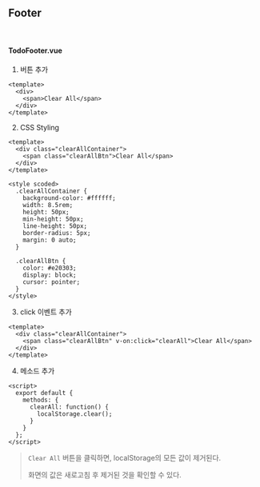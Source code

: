 ## Footer

<br>

#### TodoFooter.vue

1. 버튼 추가

```vue
<template>
  <div>
    <span>Clear All</span>
  </div>
</template>
```

2. CSS Styling

```vue
<template>
  <div class="clearAllContainer">
    <span class="clearAllBtn">Clear All</span>
  </div>
</template>

<style scoded>
  .clearAllContainer {
    background-color: #ffffff;
    width: 8.5rem;
    height: 50px;
    min-height: 50px;
    line-height: 50px;
    border-radius: 5px;
    margin: 0 auto;
  }
  
  .clearAllBtn {
    color: #e20303;
    display: block;
    cursor: pointer;
  }
</style>
```

3. click 이벤트 추가

```vue
<template>
  <div class="clearAllContainer">
    <span class="clearAllBtn" v-on:click="clearAll">Clear All</span>
  </div>
</template>
```

4. 메소드 추가

```vue
<script>
  export default {
    methods: {
      clearAll: function() {
        localStorage.clear();
      }
    }
  };
</script>
```

> `Clear All` 버튼을 클릭하면, localStorage의 모든 값이 제거된다.
>
> 화면의 값은 새로고침 후 제거된 것을 확인할 수 있다.

<br>

<br>